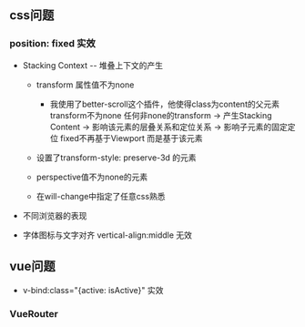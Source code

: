 ## css问题
### position: fixed 实效
- Stacking Context -- 堆叠上下文的产生
  - transform 属性值不为none
    - 我使用了better-scroll这个插件，他使得class为content的父元素transform不为none
  任何非none的transform -> 产生Stacking Content -> 影响该元素的层叠关系和定位关系 -> 影响子元素的固定定位 fixed不再基于Viewport 而是基于该元素

  - 设置了transform-style: preserve-3d 的元素
  - perspective值不为none的元素
  - 在will-change中指定了任意css熟悉
- 不同浏览器的表现


- 字体图标与文字对齐 vertical-align:middle 无效

## vue问题
- v-bind:class="{active: isActive}" 实效

### VueRouter
